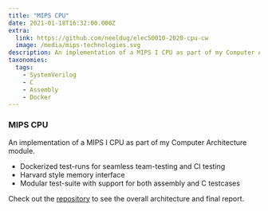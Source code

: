 ```yaml
---
title: "MIPS CPU"
date: 2021-01-18T16:32:00.000Z
extra:
  link: https://github.com/neeldug/elec50010-2020-cpu-cw
  image: /media/mips-technologies.svg
description: An implementation of a MIPS I CPU as part of my Computer Architecture module
taxonomies:
  tags:
    - SystemVerilog
    - C
    - Assembly
    - Docker
---
```

### MIPS CPU

An implementation of a MIPS I CPU as part of my Computer Architecture module.

* Dockerized test-runs for seamless team-testing and CI testing
* Harvard style memory interface
* Modular test-suite with support for both assembly and C testcases

Check out the [repository](https://github.com/neeldug/elec50010-2020-cpu-cw) to see the overall architecture and final report.
